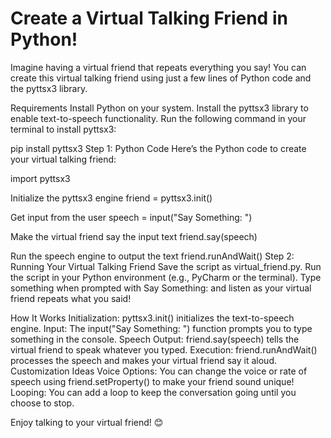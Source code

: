 # Create a Virtual Talking Friend in Python! 
Imagine having a virtual friend that repeats everything you say! You can create this virtual talking friend using just a few lines of Python code and the pyttsx3 library.

Requirements
Install Python on your system.
Install the pyttsx3 library to enable text-to-speech functionality.
Run the following command in your terminal to install pyttsx3:

pip install pyttsx3
Step 1: Python Code
Here’s the Python code to create your virtual talking friend:

import pyttsx3

Initialize the pyttsx3 engine
friend = pyttsx3.init()

Get input from the user
speech = input("Say Something: ")

Make the virtual friend say the input text
friend.say(speech)

Run the speech engine to output the text
friend.runAndWait()
Step 2: Running Your Virtual Talking Friend
Save the script as virtual_friend.py.
Run the script in your Python environment (e.g., PyCharm or the terminal).
Type something when prompted with Say Something: and listen as your virtual friend repeats what you said!

How It Works
Initialization: pyttsx3.init() initializes the text-to-speech engine.
Input: The input("Say Something: ") function prompts you to type something in the console.
Speech Output: friend.say(speech) tells the virtual friend to speak whatever you typed.
Execution: friend.runAndWait() processes the speech and makes your virtual friend say it aloud.
Customization Ideas
Voice Options: You can change the voice or rate of speech using friend.setProperty() to make your friend sound unique!
Looping: You can add a loop to keep the conversation going until you choose to stop.

Enjoy talking to your virtual friend! 😊
